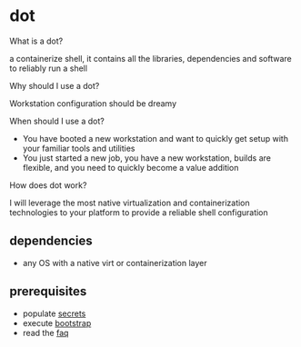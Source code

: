 # dot

What is a dot?

a containerize shell, it contains all the libraries, dependencies and software to reliably run a shell

Why should I use a dot?

Workstation configuration should be dreamy

When should I use a dot?

- You have booted a new workstation and want to quickly get setup with your familiar tools and utilities
- You just started a new job, you have a new workstation, builds are flexible, and you need to quickly become a value addition

How does dot work?

I will leverage the most native virtualization and containerization technologies to your platform to provide a reliable shell configuration

## dependencies

- any OS with a native virt or containerization layer

## prerequisites

- populate [secrets](./docs/SECRETS.md)
- execute [bootstrap](./docs/BOOTSTRAP.md)
- read the [faq](./docs/FAQ.md)
